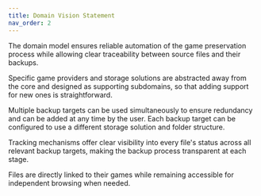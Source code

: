 ```yaml
---
title: Domain Vision Statement
nav_order: 2
---
```


The domain model ensures reliable automation of the game preservation process
while allowing clear traceability between source files and their backups.

Specific game providers and storage solutions are abstracted away from the core and designed as supporting subdomains, 
so that adding support for new ones is straightforward.

Multiple backup targets can be used simultaneously to ensure redundancy and can be added at any time by the user.
Each backup target can be configured to use a different storage solution and folder structure.

Tracking mechanisms offer clear visibility into every file's status across all relevant backup targets,
making the backup process transparent at each stage.

Files are directly linked to their games while remaining accessible for independent browsing when needed.

